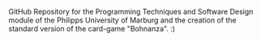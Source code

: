 GitHub Repository for the Programming Techniques and Software Design module of the Philipps University of Marburg and the creation of the standard version of the card-game "Bohnanza". :)
